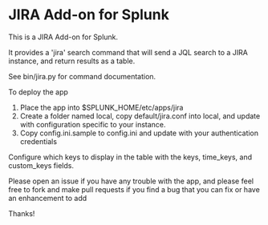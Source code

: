 JIRA Add-on for Splunk
======================

This is a JIRA Add-on for Splunk.

It provides a 'jira' search command that will send a JQL search to a JIRA instance, and return results as a table.

See bin/jira.py for command documentation.

To deploy the app

1. Place the app into $SPLUNK_HOME/etc/apps/jira
2. Create a folder named local, copy default/jira.conf into local, and update with configuration specific to your instance.
3. Copy config.ini.sample to config.ini and update with your authentication credentials

Configure which keys to display in the table with the keys, time_keys, and custom_keys fields.

Please open an issue if you have any trouble with the app, and please feel free to fork and make pull requests if you find a bug
that you can fix or have an enhancement to add

Thanks!